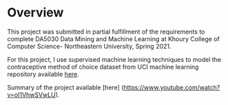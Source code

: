 # Overview
This project was submitted in partial fulfillment of the requirements to complete DA5030 Data Mining and Machine
Learning at Khoury College of Computer Science- Northeastern University, Spring 2021. 

For this project, I use supervised machine learning techniques to model the contraceptive method of choice dataset from UCI machine learning repository available [here](https://archive.ics.uci.edu/ml/datasets/Contraceptive+Method+Choice). 

Summary of the project available [here] (https://www.youtube.com/watch?v=oI1VhwSVwLU).
